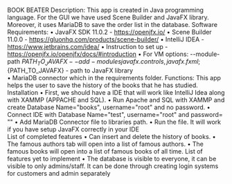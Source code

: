 BOOK BEATER
Description:
This app is created in Java programming language. For the GUI we have used Scene Builder and JavaFX library. Moreover, it uses MariaDB to save the order list in the database.
Software Requirements:
•	JavaFX SDK 11.0.2 - https://openjfx.io/
•	Scene Builder 11.0.0 - https://gluonhq.com/products/scene-builder/
•	IntelliJ IDEA - https://www.jetbrains.com/idea/
•	Instruction to set up - https://openjfx.io/openjfx/docs/#introduction
•	For VM options: --module-path ${PATH_TO_JAVAFX} --add-modules javafx. controls,javafx.fxml ;${PATH_TO_JAVAFX} - path to JavaFX library  
•	MariaDB connector which in the requirements folder.
Functions:
This app helps the user to save the history of the books that he has studied.
Installation
•	First, we should have a IDE that will work like IntelliJ Idea along with XAMMP (APPACHE and SQL).
•	Run Apache and SQL with XAMMP and create Database Name="books", username="root" and no password.
•	Connect IDE with Database Name="test", username="root" and password= ""
•	Add MariaDB Connector file to libraries path.
•	Run the file. It will work if you have setup JavaFX correctly in your IDE  
List of completed features 
•	Can insert and delete the history of books. 
•	The famous authors tab will open into a list of famous authors. 
•	The famous books will open into a list of famous books of all time. 
List of features yet to implement
•	The database is visible to everyone, it can be visible to only admins/staff. It can be done through creating login systems for customers and admin separately
